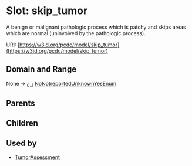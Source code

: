 
# Slot: skip_tumor


A benign or malignant pathologic process which is patchy and skips areas which are normal (uninvolved by the pathologic process).

URI: [https://w3id.org/pcdc/model/skip_tumor](https://w3id.org/pcdc/model/skip_tumor)


## Domain and Range

None &#8594;  <sub>0..1</sub> [NoNotreportedUnknownYesEnum](NoNotreportedUnknownYesEnum.md)

## Parents


## Children


## Used by

 * [TumorAssessment](TumorAssessment.md)
